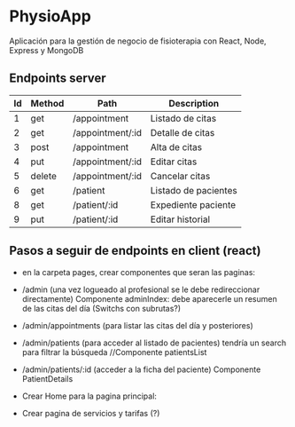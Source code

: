 # PhysioApp

Aplicación para la gestión de negocio de fisioterapia con React, Node, Express y MongoDB

## Endpoints server

| Id | Method | Path | Description |
|----|--------|------|-------------|
| 1 | get | /appointment | Listado de citas|
| 2 | get | /appointment/:id | Detalle de citas|
| 3 | post | /appointment | Alta de citas|
| 4 | put | /appointment/:id| Editar citas|
| 5 | delete | /appointment/:id| Cancelar citas|
| 6 | get | /patient | Listado de pacientes|
| 8 | get | /patient/:id | Expediente paciente|
| 9 | put | /patient/:id | Editar historial|

## Pasos a seguir de endpoints en client (react)

- en la carpeta pages, crear componentes que seran las paginas:

- /admin (una vez logueado al profesional se le debe redireccionar directamente) Componente adminIndex: debe aparecerle un resumen de las citas del día (Switchs con subrutas?)

- /admin/appointments (para listar las citas del día y posteriores)

- /admin/patients (para acceder al listado de pacientes) tendría un search para filtrar la búsqueda //Componente patientsList

- /admin/patients/:id (acceder a la ficha del paciente) Componente PatientDetails

- Crear Home para la pagina principal:

- Crear pagina de servicios y tarifas (?)

